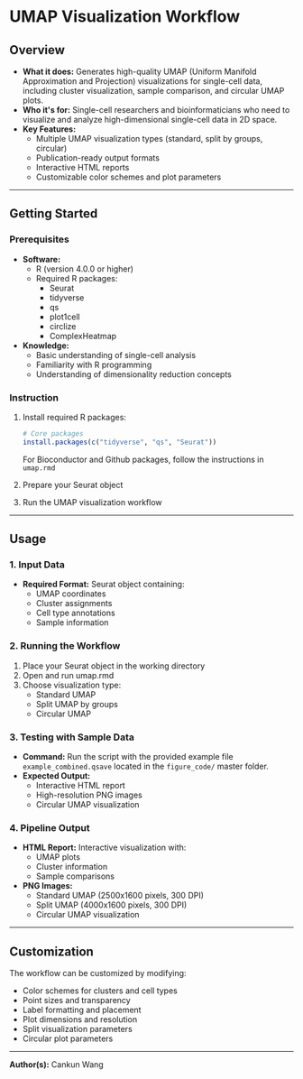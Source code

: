 # UMAP Visualization Workflow

## Overview

- **What it does:** Generates high-quality UMAP (Uniform Manifold Approximation and Projection) visualizations for single-cell data, including cluster visualization, sample comparison, and circular UMAP plots.
- **Who it's for:** Single-cell researchers and bioinformaticians who need to visualize and analyze high-dimensional single-cell data in 2D space.
- **Key Features:**
  - Multiple UMAP visualization types (standard, split by groups, circular)
  - Publication-ready output formats
  - Interactive HTML reports
  - Customizable color schemes and plot parameters

---

## Getting Started

### Prerequisites

- **Software:** 
  - R (version 4.0.0 or higher)
  - Required R packages: 
    - Seurat
    - tidyverse
    - qs
    - plot1cell
    - circlize
    - ComplexHeatmap
- **Knowledge:** 
  - Basic understanding of single-cell analysis
  - Familiarity with R programming
  - Understanding of dimensionality reduction concepts

### Instruction

1. Install required R packages:
   ```R
   # Core packages
   install.packages(c("tidyverse", "qs", "Seurat"))
   ```
   For Bioconductor and Github packages, follow the instructions in `umap.rmd`

2. Prepare your Seurat object
3. Run the UMAP visualization workflow

---

## Usage

### 1. Input Data

- **Required Format:** Seurat object containing:
  - UMAP coordinates
  - Cluster assignments
  - Cell type annotations
  - Sample information

### 2. Running the Workflow

1. Place your Seurat object in the working directory
2. Open and run umap.rmd
3. Choose visualization type:
   - Standard UMAP
   - Split UMAP by groups
   - Circular UMAP

### 3. Testing with Sample Data

- **Command:** Run the script with the provided example file `example_combined.qsave` located in the `figure_code/` master folder.
- **Expected Output:** 
  - Interactive HTML report
  - High-resolution PNG images
  - Circular UMAP visualization

### 4. Pipeline Output

- **HTML Report:** Interactive visualization with:
  - UMAP plots
  - Cluster information
  - Sample comparisons
- **PNG Images:**
  - Standard UMAP (2500x1600 pixels, 300 DPI)
  - Split UMAP (4000x1600 pixels, 300 DPI)
  - Circular UMAP visualization

---

## Customization

The workflow can be customized by modifying:
- Color schemes for clusters and cell types
- Point sizes and transparency
- Label formatting and placement
- Plot dimensions and resolution
- Split visualization parameters
- Circular plot parameters

---

**Author(s):** Cankun Wang
